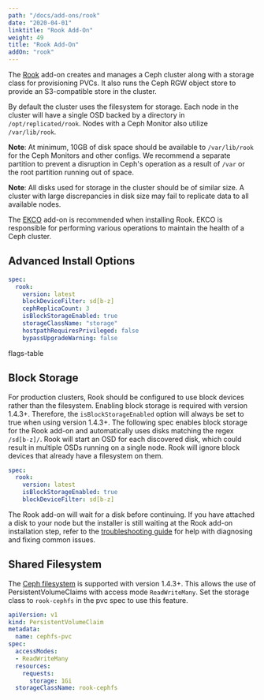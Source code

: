 ```yaml
---
path: "/docs/add-ons/rook"
date: "2020-04-01"
linktitle: "Rook Add-On"
weight: 49
title: "Rook Add-On"
addOn: "rook"
---
```


The [Rook](https://rook.io/) add-on creates and manages a Ceph cluster along with a storage class for provisioning PVCs.
It also runs the Ceph RGW object store to provide an S3-compatible store in the cluster.

By default the cluster uses the filesystem for storage. Each node in the cluster will have a single OSD backed by a directory in `/opt/replicated/rook`. Nodes with a Ceph Monitor also utilize `/var/lib/rook`.

**Note**: At minimum, 10GB of disk space should be available to `/var/lib/rook` for the Ceph Monitors and other configs. We recommend a separate partition to prevent a disruption in Ceph's operation as a result of `/var` or the root partition running out of space.

**Note**: All disks used for storage in the cluster should be of similar size. A cluster with large discrepancies in disk size may fail to replicate data to all available nodes.

The [EKCO](/docs/add-ons/ekco) add-on is recommended when installing Rook. EKCO is responsible for performing various operations to maintain the health of a Ceph cluster.

## Advanced Install Options

```yaml
spec:
  rook:
    version: latest
    blockDeviceFilter: sd[b-z]
    cephReplicaCount: 3
    isBlockStorageEnabled: true
    storageClassName: "storage"
    hostpathRequiresPrivileged: false
    bypassUpgradeWarning: false
```

flags-table

## Block Storage

For production clusters, Rook should be configured to use block devices rather than the filesystem.
Enabling block storage is required with version 1.4.3+. Therefore, the `isBlockStorageEnabled` option will always be set to true when using version 1.4.3+.
The following spec enables block storage for the Rook add-on and automatically uses disks matching the regex `/sd[b-z]/`.
Rook will start an OSD for each discovered disk, which could result in multiple OSDs running on a single node.
Rook will ignore block devices that already have a filesystem on them.

```yaml
spec:
  rook:
    version: latest
    isBlockStorageEnabled: true
    blockDeviceFilter: sd[b-z]
```

The Rook add-on will wait for a disk before continuing.
If you have attached a disk to your node but the installer is still waiting at the Rook add-on installation step, refer to the [troubleshooting guide](https://rook.io/docs/rook/v1.0/ceph-common-issues.html#osd-pods-are-not-created-on-my-devices) for help with diagnosing and fixing common issues.

## Shared Filesystem

The [Ceph filesystem](https://rook.io/docs/rook/v1.4/ceph-filesystem.html) is supported with version 1.4.3+.
This allows the use of PersistentVolumeClaims with access mode `ReadWriteMany`.
Set the storage class to `rook-cephfs` in the pvc spec to use this feature.

```yaml
apiVersion: v1
kind: PersistentVolumeClaim
metadata:
  name: cephfs-pvc
spec:
  accessModes:
  - ReadWriteMany
  resources:
    requests:
      storage: 1Gi
  storageClassName: rook-cephfs
```
